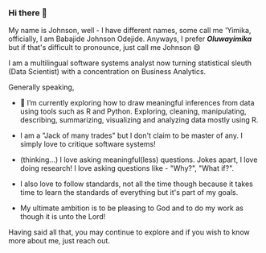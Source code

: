 ### Hi there 👋
My name is Johnson, well - I have different names, some call me 'Yimika, officially, I am Babajide Johnson Odejide. Anyways, I prefer ***Oluwayimika*** but if that's difficult to pronounce, just call me Johnson 😄 

I am a multilingual software systems analyst now turning statistical sleuth (Data Scientist) with a concentration on Business Analytics.

Generally speaking, 

- 🔭 I’m currently exploring how to draw meaningful inferences from data using tools such as R and Python. Exploring, cleaning, manipulating, describing, summarizing, visualizing and analyzing data mostly using R.

- I am a "Jack of many trades" but I don't claim to be master of any. I simply love to critique software systems!

- (thinking...) I love asking meaningful(less) questions. Jokes apart, I love doing research! I love asking questions like - "Why?", "What if?".

- I also love to follow standards, not all the time though because it takes time to learn the standards of everything but it's part of my goals. 

- My ultimate ambition is to be pleasing to God and to do my work as though it is unto the Lord!

Having said all that, you may continue to explore and if you wish to know more about me, just reach out.

<!--
**yimjohns/yimjohns** is a ✨ _special_ ✨ repository because its `README.md` (this file) appears on your GitHub profile.

Here are some ideas to get you started:

- 🌱 I’m currently learning ...
- 👯 I’m looking to collaborate on ...
- 🤔 I’m looking for help with ...
- 💬 Ask me about ...
- 📫 How to reach me: ...
- 😄 Pronouns: ...
- ⚡ Fun fact: ...
-->
